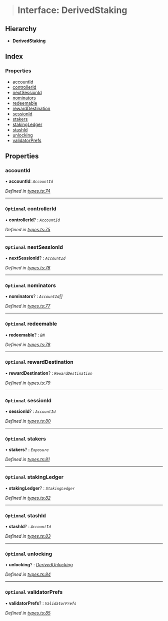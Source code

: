 > # Interface: DerivedStaking

## Hierarchy

* **DerivedStaking**

## Index

### Properties

* [accountId](_types_.derivedstaking.md#accountid)
* [controllerId](_types_.derivedstaking.md#optional-controllerid)
* [nextSessionId](_types_.derivedstaking.md#optional-nextsessionid)
* [nominators](_types_.derivedstaking.md#optional-nominators)
* [redeemable](_types_.derivedstaking.md#optional-redeemable)
* [rewardDestination](_types_.derivedstaking.md#optional-rewarddestination)
* [sessionId](_types_.derivedstaking.md#optional-sessionid)
* [stakers](_types_.derivedstaking.md#optional-stakers)
* [stakingLedger](_types_.derivedstaking.md#optional-stakingledger)
* [stashId](_types_.derivedstaking.md#optional-stashid)
* [unlocking](_types_.derivedstaking.md#optional-unlocking)
* [validatorPrefs](_types_.derivedstaking.md#optional-validatorprefs)

## Properties

###  accountId

• **accountId**: *`AccountId`*

*Defined in [types.ts:74](https://github.com/polkadot-js/api/blob/891a342/packages/api-derive/src/types.ts#L74)*

___

### `Optional` controllerId

• **controllerId**? : *`AccountId`*

*Defined in [types.ts:75](https://github.com/polkadot-js/api/blob/891a342/packages/api-derive/src/types.ts#L75)*

___

### `Optional` nextSessionId

• **nextSessionId**? : *`AccountId`*

*Defined in [types.ts:76](https://github.com/polkadot-js/api/blob/891a342/packages/api-derive/src/types.ts#L76)*

___

### `Optional` nominators

• **nominators**? : *`AccountId`[]*

*Defined in [types.ts:77](https://github.com/polkadot-js/api/blob/891a342/packages/api-derive/src/types.ts#L77)*

___

### `Optional` redeemable

• **redeemable**? : *`BN`*

*Defined in [types.ts:78](https://github.com/polkadot-js/api/blob/891a342/packages/api-derive/src/types.ts#L78)*

___

### `Optional` rewardDestination

• **rewardDestination**? : *`RewardDestination`*

*Defined in [types.ts:79](https://github.com/polkadot-js/api/blob/891a342/packages/api-derive/src/types.ts#L79)*

___

### `Optional` sessionId

• **sessionId**? : *`AccountId`*

*Defined in [types.ts:80](https://github.com/polkadot-js/api/blob/891a342/packages/api-derive/src/types.ts#L80)*

___

### `Optional` stakers

• **stakers**? : *`Exposure`*

*Defined in [types.ts:81](https://github.com/polkadot-js/api/blob/891a342/packages/api-derive/src/types.ts#L81)*

___

### `Optional` stakingLedger

• **stakingLedger**? : *`StakingLedger`*

*Defined in [types.ts:82](https://github.com/polkadot-js/api/blob/891a342/packages/api-derive/src/types.ts#L82)*

___

### `Optional` stashId

• **stashId**? : *`AccountId`*

*Defined in [types.ts:83](https://github.com/polkadot-js/api/blob/891a342/packages/api-derive/src/types.ts#L83)*

___

### `Optional` unlocking

• **unlocking**? : *[DerivedUnlocking](../modules/_types_.md#derivedunlocking)*

*Defined in [types.ts:84](https://github.com/polkadot-js/api/blob/891a342/packages/api-derive/src/types.ts#L84)*

___

### `Optional` validatorPrefs

• **validatorPrefs**? : *`ValidatorPrefs`*

*Defined in [types.ts:85](https://github.com/polkadot-js/api/blob/891a342/packages/api-derive/src/types.ts#L85)*